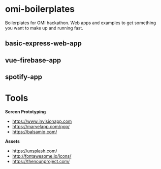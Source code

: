 # omi-boilerplates
Boilerplates for OMI hackathon. Web apps and examples to get something you want to make up and running fast.


## basic-express-web-app

## vue-firebase-app

## spotify-app


# Tools

**Screen Prototyping**
- https://www.invisionapp.com      
- https://marvelapp.com/pop/        
- https://balsamiq.com/       

**Assets**
- https://unsplash.com/ 
- http://fontawesome.io/icons/  
- https://thenounproject.com/ 


